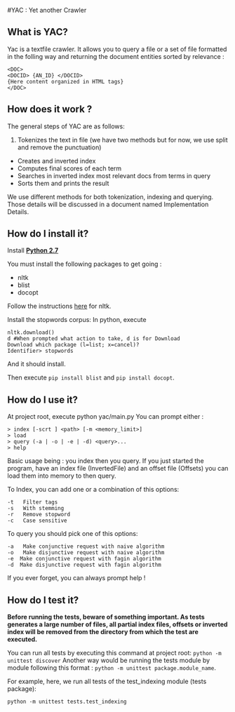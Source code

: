 #YAC : Yet another Crawler

## What is YAC?
Yac is a textfile crawler. It allows you to query a file or a set of file formatted in the folling way and returning the document entities sorted by relevance  : 

```
<DOC>
<DOCID> {AN_ID} </DOCID>
{Here content organized in HTML tags} 
</DOC>
```
## How does it work ?

The general steps of YAC are as follows:

1. Tokenizes the text in file (we have two methods but for now, we use split and remove the punctuation)
- Creates and inverted index
- Computes final scores of each term
- Searches in inverted index most relevant docs from terms in query
- Sorts them and prints the result

We use different methods for both tokenization, indexing and querying. Those details will be discussed in a document named Implementation Details. 

## How do I install it?
Install [**Python 2.7**](https://www.python.org/download/releases/2.7/)

You must install the following packages to get going : 

- nltk
- blist
- docopt

Follow the instructions [here](http://www.nltk.org/install.html) for nltk.


Install the stopwords corpus:
In python, execute

    nltk.download()
    d #When prompted what action to take, d is for Download
    Download which package (l=list; x=cancel)?
    Identifier> stopwords 

And it should install.

Then execute ```pip install blist``` and ```pip install docopt```.

## How do I use it?
At project root, execute python yac/main.py
You can prompt either : 

    > index [-scrt ] <path> [-m <memory_limit>]
    > load
    > query (-a | -o | -e | -d) <query>...
    > help

Basic usage being : you index then you query. If you just started the program, have an index file (InvertedFile) and an offset file (Offsets) you can load them into memory to then query.

To Index, you can add one or a combination of this options:

    -t   Filter tags
    -s   With stemming
    -r   Remove stopword
    -c   Case sensitive

To query you should pick one of this options: 

    -a   Make conjunctive request with naive algorithm
    -o   Make disjunctive request with naive algorithm
    -e  Make conjunctive request with fagin algorithm
    -d  Make disjunctive request with fagin algorithm


If you ever forget, you can always prompt help ! 

## How do I test it?

**Before running the tests, beware of something important. As tests generates a large number of files, all partial index files, offsets or inverted index will be removed from the directory from which the test are executed.**

You can run all tests by executing this command at project root: ```python -m unittest discover```
Another way would be running the tests module by module following this format :  ```python -m unittest package.module_name```.

For example, here, we run all tests of the test_indexing module (tests package):

    python -m unittest tests.test_indexing
